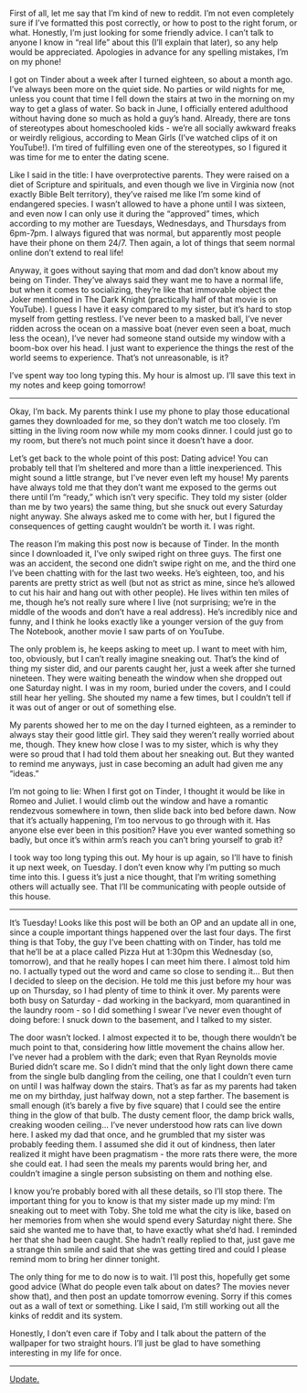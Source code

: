 First of all, let me say that I’m kind of new to reddit. I’m not even completely sure if I’ve formatted this post correctly, or how to post to the right forum, or what. Honestly, I’m just looking for some friendly advice. I can’t talk to anyone I know in “real life” about this (I’ll explain that later), so any help would be appreciated. Apologies in advance for any spelling mistakes, I’m on my phone! 

I got on Tinder about a week after I turned eighteen, so about a month ago. I’ve always been more on the quiet side. No parties or wild nights for me, unless you count that time I fell down the stairs at two in the morning on my way to get a glass of water. So back in June, I officially entered adulthood without having done so much as hold a guy’s hand. Already, there are tons of stereotypes about homeschooled kids - we’re all socially awkward freaks or weirdly religious, according to Mean Girls (I’ve watched clips of it on YouTube!). I’m tired of fulfilling even one of the stereotypes, so I figured it was time for me to enter the dating scene. 

Like I said in the title: I have overprotective parents. They were raised on a diet of Scripture and spirituals, and even though we live in Virginia now (not exactly Bible Belt territory), they’ve raised me like I’m some kind of endangered species. I wasn’t allowed to have a phone until I was sixteen, and even now I can only use it during the “approved” times, which according to my mother are Tuesdays, Wednesdays, and Thursdays from 6pm-7pm. I always figured that was normal, but apparently most people have their phone on them 24/7. Then again, a lot of things that seem normal online don’t extend to real life! 

Anyway, it goes without saying that mom and dad don’t know about my being on Tinder. They’ve always said they want me to have a normal life, but when it comes to socializing, they’re like that immovable object the Joker mentioned in The Dark Knight (practically half of that movie is on YouTube). I guess I have it easy compared to my sister, but it’s hard to stop myself from getting restless. I’ve never been to a masked ball, I’ve never ridden across the ocean on a massive boat (never even seen a boat, much less the ocean), I’ve never had someone stand outside my window with a boom-box over his head. I just want to experience the things the rest of the world seems to experience. That’s not unreasonable, is it? 

I’ve spent way too long typing this. My hour is almost up. I’ll save this text in my notes and keep going tomorrow! 

___

Okay, I’m back. My parents think I use my phone to play those educational games they downloaded for me, so they don’t watch me too closely. I’m sitting in the living room now while my mom cooks dinner. I could just go to my room, but there’s not much point since it doesn’t have a door. 

Let’s get back to the whole point of this post: Dating advice! You can probably tell that I’m sheltered and more than a little inexperienced. This might sound a little strange, but I’ve never even left my house! My parents have always told me that they don’t want me exposed to the germs out there until I’m “ready,” which isn’t very specific. They told my sister (older than me by two years) the same thing, but she snuck out every Saturday night anyway. She always asked me to come with her, but I figured the consequences of getting caught wouldn’t be worth it. I was right. 

The reason I’m making this post now is because of Tinder. In the month since I downloaded it, I’ve only swiped right on three guys. The first one was an accident, the second one didn’t swipe right on me, and the third one I’ve been chatting with for the last two weeks. He’s eighteen, too, and his parents are pretty strict as well (but not as strict as mine, since he’s allowed to cut his hair and hang out with other people). He lives within ten miles of me, though he’s not really sure where I live (not surprising; we’re in the middle of the woods and don’t have a real address). He’s incredibly nice and funny, and I think he looks exactly like a younger version of the guy from The Notebook, another movie I saw parts of on YouTube. 

The only problem is, he keeps asking to meet up. I want to meet with him, too, obviously, but I can’t really imagine sneaking out. That’s the kind of thing my sister did, and our parents caught her, just a week after she turned nineteen. They were waiting beneath the window when she dropped out one Saturday night. I was in my room, buried under the covers, and I could still hear her yelling. She shouted my name a few times, but I couldn’t tell if it was out of anger or out of something else. 

My parents showed her to me on the day I turned eighteen, as a reminder to always stay their good little girl. They said they weren’t really worried about me, though. They knew how close I was to my sister, which is why they were so proud that I had told them about her sneaking out. But they wanted to remind me anyways, just in case becoming an adult had given me any “ideas.”

I’m not going to lie: When I first got on Tinder, I thought it would be like in Romeo and Juliet. I would climb out the window and have a romantic rendezvous somewhere in town, then slide back into bed before dawn. Now that it’s actually happening, I’m too nervous to go through with it. Has anyone else ever been in this position? Have you ever wanted something so badly, but once it’s within arm’s reach you can’t bring yourself to grab it? 

I took way too long typing this out. My hour is up again, so I’ll have to finish it up next week, on Tuesday. I don’t even know why I’m putting so much time into this. I guess it’s just a nice thought, that I’m writing something others will actually see. That I’ll be communicating with people outside of this house. 

___ 

It’s Tuesday! Looks like this post will be both an OP and an update all in one, since a couple important things happened over the last four days. The first thing is that Toby, the guy I’ve been chatting with on Tinder, has told me that he’ll be at a place called Pizza Hut at 1:30pm this Wednesday (so, tomorrow), and that he really hopes I can meet him there. I almost told him no. I actually typed out the word and came so close to sending it... But then I decided to sleep on the decision. He told me this just before my hour was up on Thursday, so I had plenty of time to think it over. My parents were both busy on Saturday - dad working in the backyard, mom quarantined in the laundry room - so I did something I swear I’ve never even thought of doing before: I snuck down to the basement, and I talked to my sister. 

The door wasn’t locked. I almost expected it to be, though there wouldn’t be much point to that, considering how little movement the chains allow her. I’ve never had a problem with the dark; even that Ryan Reynolds movie Buried didn’t scare me. So I didn’t mind that the only light down there came from the single bulb dangling from the ceiling, one that I couldn’t even turn on until I was halfway down the stairs. That’s as far as my parents had taken me on my birthday, just halfway down, not a step farther. The basement is small enough (it’s barely a five by five square) that I could see the entire thing in the glow of that bulb. The dusty cement floor, the damp brick walls, creaking wooden ceiling... I’ve never understood how rats can live down here. I asked my dad that once, and he grumbled that my sister was probably feeding them. I assumed she did it out of kindness, then later realized it might have been pragmatism - the more rats there were, the more she could eat. I had seen the meals my parents would bring her, and couldn’t imagine a single person subsisting on them and nothing else. 

I know you’re probably bored with all these details, so I’ll stop there. The important thing for you to know is that my sister made up my mind: I’m sneaking out to meet with Toby. She told me what the city is like, based on her memories from when she would spend every Saturday night there. She said she wanted me to have that, to have exactly what she’d had. I reminded her that she had been caught. She hadn’t really replied to that, just gave me a strange thin smile and said that she was getting tired and could I please remind mom to bring her dinner tonight. 

The only thing for me to do now is to wait. I’ll post this, hopefully get some good advice (What do people even talk about on dates? The movies never show that), and then post an update tomorrow evening. Sorry if this comes out as a wall of text or something. Like I said, I’m still working out all the kinks of reddit and its system. 

Honestly, I don’t even care if Toby and I talk about the pattern of the wallpaper for two straight hours. I’ll just be glad to have something interesting in my life for once. 
___

[Update.](http://www.reddit.com/r/nosleep/comments/2ayfh2/hey_rrelationships_part_2/)